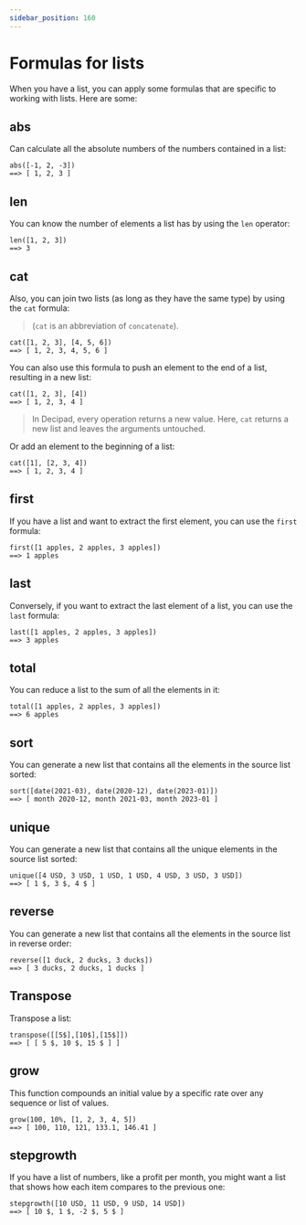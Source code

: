 ```yaml
---
sidebar_position: 160
---
```


# Formulas for lists

When you have a list, you can apply some formulas that are specific to working with lists. Here are some:

## abs

Can calculate all the absolute numbers of the numbers contained in a list:

```deci live
abs([-1, 2, -3])
==> [ 1, 2, 3 ]
```

## len

You can know the number of elements a list has by using the `len` operator:

```deci live
len([1, 2, 3])
==> 3
```

## cat

Also, you can join two lists (as long as they have the same type) by using the `cat` formula:

> (`cat` is an abbreviation of `concatenate`).

```deci live
cat([1, 2, 3], [4, 5, 6])
==> [ 1, 2, 3, 4, 5, 6 ]
```

You can also use this formula to push an element to the end of a list, resulting in a new list:

```deci live
cat([1, 2, 3], [4])
==> [ 1, 2, 3, 4 ]
```

> In Decipad, every operation returns a new value. Here, `cat` returns a new list and leaves the arguments untouched.

Or add an element to the beginning of a list:

```deci live
cat([1], [2, 3, 4])
==> [ 1, 2, 3, 4 ]
```

## first

If you have a list and want to extract the first element, you can use the `first` formula:

```deci live
first([1 apples, 2 apples, 3 apples])
==> 1 apples
```

## last

Conversely, if you want to extract the last element of a list, you can use the `last` formula:

```deci live
last([1 apples, 2 apples, 3 apples])
==> 3 apples
```

## total

You can reduce a list to the sum of all the elements in it:

```deci live
total([1 apples, 2 apples, 3 apples])
==> 6 apples
```

## sort

You can generate a new list that contains all the elements in the source list sorted:

```deci live
sort([date(2021-03), date(2020-12), date(2023-01)])
==> [ month 2020-12, month 2021-03, month 2023-01 ]
```

## unique

You can generate a new list that contains all the unique elements in the source list sorted:

```deci live
unique([4 USD, 3 USD, 1 USD, 1 USD, 4 USD, 3 USD, 3 USD])
==> [ 1 $, 3 $, 4 $ ]
```

## reverse

You can generate a new list that contains all the elements in the source list in reverse order:

```deci live
reverse([1 duck, 2 ducks, 3 ducks])
==> [ 3 ducks, 2 ducks, 1 ducks ]
```

## Transpose

Transpose a list:

```deci live
transpose([[5$],[10$],[15$]])
==> [ [ 5 $, 10 $, 15 $ ] ]
```

## grow

This function compounds an initial value by a specific rate over any sequence or list of values.

```deci live
grow(100, 10%, [1, 2, 3, 4, 5])
==> [ 100, 110, 121, 133.1, 146.41 ]
```

## stepgrowth

If you have a list of numbers, like a profit per month, you might want a list that shows how each item compares to the previous one:

```deci live
stepgrowth([10 USD, 11 USD, 9 USD, 14 USD])
==> [ 10 $, 1 $, -2 $, 5 $ ]
```
